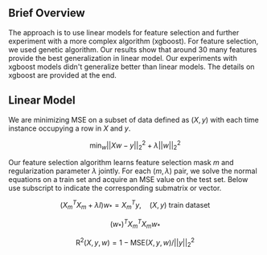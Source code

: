 ## Brief Overview
The approach is to use linear models for feature selection and further experiment with a more complex algorithm (xgboost). For feature selection, we used genetic algorithm. Our results show that around 30 many features provide the best generalization in linear model. Our experiments with xgboost models didn't generalize better than linear models. The details on xgboost are provided at the end.

## Linear Model
We are minimizing MSE on a subset of data defined as $(X,y)$ with each time instance occupying a row in $X$ and $y$. 

<!-- We store the components of normal equations $X^TX$, $X^Ty$ and $y^Ty$ before running any optimization.  -->

$$\text{min}_{w} ||Xw - y||_2^2 + \lambda ||w||_2^2$$

Our feature selection algorithm learns feature selection mask $m$ and regularization parameter $\lambda$ jointly. For each $(m,\lambda)$ pair, we solve the normal equations on a train set and acquire an MSE value on the test set. Below use subscript to indicate the corresponding submatrix or vector.

$$(X_m^TX_m+\lambda I)w_{*} = X_m^Ty,\quad (X,y) \text{  train dataset}$$

$$(w_*)^TX_m^TX_mw_*$$

$$\text{R}^{2}(X,y,w) = 1 - \text{MSE}(X,y,w)/||y||^2_2$$


